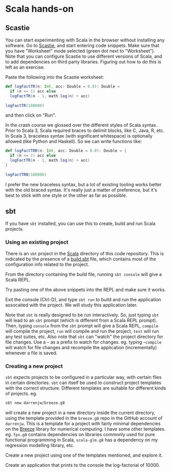 # Scala hands-on

## Scastie

You can start experimenting with Scala in the browser without installing any software. Go to [Scastie](https://scastie.scala-lang.org/), and start entering code snippets. Make sure that you have "Worksheet" mode selected (green dot next to "Worksheet"). Note that you can configure Scastie to use different versions of Scala, and to add dependencies on third party libraries. Figuring out how to do this is left as an exercise.

Paste the following into the Scastie worksheet:
```scala
def logFactTR(n: Int, acc: Double = 0.0): Double =
  if (n <= 1) acc else
  logFactTR(n - 1, math.log(n) + acc)
  
logFactTR(100000)
```
and then click on "Run".

In the crash course we glossed over the different styles of Scala syntax. Prior to Scala 3, Scala required braces to delimit blocks, like C, Java, R, etc. In Scala 3, braceless syntax (with significant whitespace) is optionally allowed (like Python and Haskell). So we can write functions like:
```scala
def logFactTRB(n: Int, acc: Double = 0.0): Double = {
  if (n <= 1) acc else
  logFactTR(n - 1, math.log(n) + acc)
}
  
logFactTRB(100000)
```
I prefer the new braceless syntax, but a lot of existing tooling works better with the old braced syntax. It's really just a matter of preference, but it's best to stick with one style or the other as far as possible.

## sbt

If you have `sbt` installed, you can use this to create, build and run Scala projects.

### Using an existing project

There is an `sbt` project in the [Scala](../) directory of this code repository. This is indicated by the presence of a [build.sbt](../build.sbt) file, which contains most of the configuration info related to the project.

From the directory containing the build file, running `sbt console` will give a Scala REPL.

Try pasting one of the above snippets into the REPL and make sure it works.

Exit the console (Ctrl-D), and type `sbt run` to build and run the application assocaited with the project. We will study this application later.

Note that `sbt` is really designed to be run interactively. So, just typing `sbt` will lead to an `sbt` prompt (which is different from a Scala REPL prompt). Then, typing `console` from the `sbt` prompt will give a Scala REPL, `compile` will compile the project, `run` will compile and run the project, `test` will run any test suites, etc. Also note that `sbt` can "watch" the project directory for file changes. Use a `~` as a prefix to watch for changes. eg. typing `~compile` will watch for file changes and recompile the application (incrementally) whenever a file is saved.

### Creating a new project

`sbt` expects projects to be configured in a particular way, with certain files in certain directories. `sbt` can itself be used to construct project templates with the correct structure. Different templates are suitable for different kinds of projects. eg.
```bash
sbt new darrenjw/breeze.g8
```
will create a new project in a new directory inside the current directory, using the template provided in the `breeze.g8` repo in the GitHub account of `darrenjw`. This is a template for a project with fairly minimal dependencies on the [Breeze](https://github.com/scalanlp/breeze) library for numerical computing. I have some other templates. eg. `fps.g8` contains dependencies on libraries commonly used for pure functional programming in Scala, `scala-glm.g8` has a dependency on my regression modelling library, etc.

Create a new project using one of the templates mentioned, and explore it.

Create an application that prints to the console the log-factorial of 10000.

